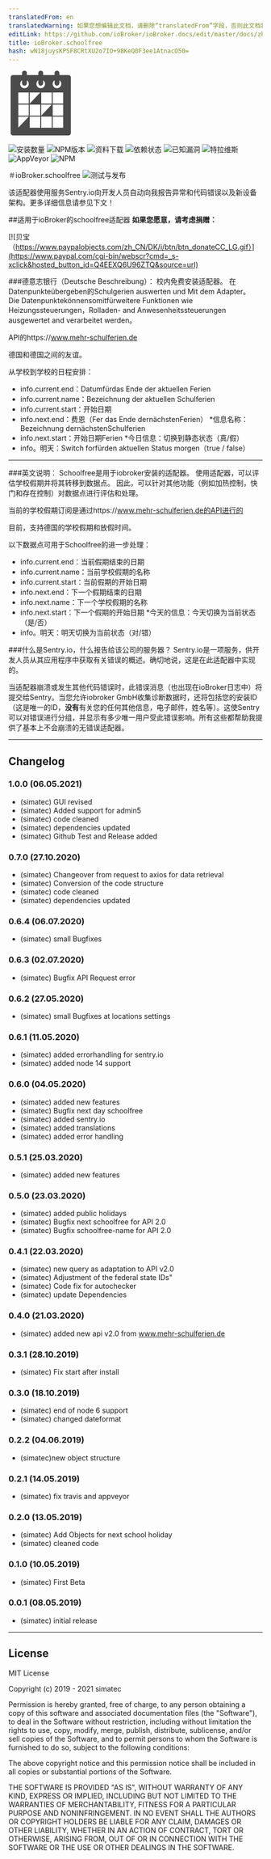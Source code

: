 ```yaml
---
translatedFrom: en
translatedWarning: 如果您想编辑此文档，请删除“translatedFrom”字段，否则此文档将再次自动翻译
editLink: https://github.com/ioBroker/ioBroker.docs/edit/master/docs/zh-cn/adapterref/iobroker.schoolfree/README.md
title: ioBroker.schoolfree
hash: wN18juysKPSF8CRtXU2o7IO+98KeQ0F3ee1AtnacO50=
---
```

![商标](../../../en/adapterref/iobroker.schoolfree/admin/schoolfree.png)

![安装数量](http://iobroker.live/badges/schoolfree-stable.svg)
![NPM版本](http://img.shields.io/npm/v/iobroker.schoolfree.svg)
![资料下载](https://img.shields.io/npm/dm/iobroker.schoolfree.svg)
![依赖状态](https://img.shields.io/david/simatec/iobroker.schoolfree.svg)
![已知漏洞](https://snyk.io/test/github/simatec/ioBroker.schoolfree/badge.svg)
![特拉维斯](http://img.shields.io/travis/simatec/ioBroker.schoolfree/master.svg)
![AppVeyor](https://ci.appveyor.com/api/projects/status/github/simatec/ioBroker.schoolfree?branch=master&svg=true)
![NPM](https://nodei.co/npm/iobroker.schoolfree.png?downloads=true)

＃ioBroker.schoolfree
![测试与发布](https://github.com/simatec/ioBroker.schoolfree/workflows/Test%20and%20Release/badge.svg)

该适配器使用服务Sentry.io向开发人员自动向我报告异常和代码错误以及新设备架构。更多详细信息请参见下文！

##适用于ioBroker的schoolfree适配器
**如果您愿意，请考虑捐赠：**

[![贝宝（https://www.paypalobjects.com/zh_CN/DK/i/btn/btn_donateCC_LG.gif）](https://www.paypal.com/cgi-bin/webscr?cmd=_s-xclick&hosted_button_id=Q4EEXQ6U96ZTQ&source=url)

###德意志银行（Deutsche Beschreibung）：
校内免费安装适配器。
在Datenpunkteübergeben的Schulgerien auswerten und Mit dem Adapter。
Die Datenpunktekönnensomitfürweitere Funktionen wie Heizungssteuerungen，Rolladen- and Anwesenheitssteuerungen ausgewertet and verarbeitet werden。

API的https://www.mehr-schulferien.de

德国和德国之间的友谊。

从学校到学校的日程安排：

* info.current.end：Datumfürdas Ende der aktuellen Ferien
* info.current.name：Bezeichnung der aktuellen Schulferien
* info.current.start：开始日期
* info.next.end：费恩（Fer das Ende dernächstenFerien）
*信息名称：Bezeichnung dernächstenSchulferien
* info.next.start：开始日期Ferien
*今日信息：切换到静态状态（真/假）
* info。明天：Switch forfürden aktuellen Status morgen（true / false）

*************************************************************************************************************************************

###英文说明：
Schoolfree是用于iobroker安装的适配器。
使用适配器，可以评估学校假期并将其转移到数据点。
因此，可以针对其他功能（例如加热控制，快门和存在控制）对数据点进行评估和处理。

当前的学校假期订阅是通过https://www.mehr-schulferien.de的API进行的

目前，支持德国的学校假期和放假时间。

以下数据点可用于Schoolfree的进一步处理：

* info.current.end：当前假期结束的日期
* info.current.name：当前学校假期的名称
* info.current.start：当前假期的开始日期
* info.next.end：下一个假期结束的日期
* info.next.name：下一个学校假期的名称
* info.next.start：下一个假期的开始日期
*今天的信息：今天切换为当前状态（是/否）
* info。明天：明天切换为当前状态（对/错）

###什么是Sentry.io，什么报告给该公司的服务器？
Sentry.io是一项服务，供开发人员从其应用程序中获取有关错误的概述。确切地说，这是在此适配器中实现的。

当适配器崩溃或发生其他代码错误时，此错误消息（也出现在ioBroker日志中）将提交给Sentry。当您允许iobroker GmbH收集诊断数据时，还将包括您的安装ID（这是唯一的ID，**没有**有关您的任何其他信息，电子邮件，姓名等）。这使Sentry可以对错误进行分组，并显示有多少唯一用户受此错误影响。所有这些都帮助我提供了基本上不会崩溃的无错误适配器。

*************************************************************************************************************************************

## Changelog

### 1.0.0 (06.05.2021)
* (simatec) GUI revised
* (simatec) Added support for admin5
* (simatec) code cleaned
* (simatec) dependencies updated
* (simatec) Github Test and Release added

### 0.7.0 (27.10.2020)
* (simatec) Changeover from request to axios for data retrieval
* (simatec) Conversion of the code structure
* (simatec) code cleaned
* (simatec) dependencies updated

### 0.6.4 (06.07.2020)
* (simatec) small Bugfixes

### 0.6.3 (02.07.2020)
* (simatec) Bugfix API Request error

### 0.6.2 (27.05.2020)
* (simatec) small Bugfixes at locations settings

### 0.6.1 (11.05.2020)
* (simatec) added errorhandling for sentry.io
* (simatec) added node 14 support

### 0.6.0 (04.05.2020)
* (simatec) added new features
* (simatec) Bugfix next day schoolfree
* (simatec) added sentry.io
* (simatec) added translations
* (simatec) added error handling

### 0.5.1 (25.03.2020)
* (simatec) added new features

### 0.5.0 (23.03.2020)
* (simatec) added public holidays
* (simatec) Bugfix next schoolfree for API 2.0
* (simatec) Bugfix schoolfree-name for API 2.0

### 0.4.1 (22.03.2020)
* (simatec) new query as adaptation to API v2.0
* (simatec) Adjustment of the federal state IDs"
* (simatec) Code fix for autochecker
* (simatec) update Dependencies

### 0.4.0 (21.03.2020)
* (simatec) added new api v2.0 from www.mehr-schulferien.de

### 0.3.1 (28.10.2019)
* (simatec) Fix start after install

### 0.3.0 (18.10.2019)
* (simatec) end of node 6 support
* (simatec) changed dateformat

### 0.2.2 (04.06.2019)
* (simatec)new object structure

### 0.2.1 (14.05.2019)
* (simatec) fix travis and appveyor

### 0.2.0 (13.05.2019)
* (simatec) Add Objects for next school holiday
* (simatec) cleaned code

### 0.1.0 (10.05.2019)
* (simatec) First Beta

### 0.0.1 (08.05.2019)
* (simatec) initial release

*************************************************************************************************************************************

## License
MIT License

Copyright (c) 2019 - 2021 simatec

Permission is hereby granted, free of charge, to any person obtaining a copy
of this software and associated documentation files (the "Software"), to deal
in the Software without restriction, including without limitation the rights
to use, copy, modify, merge, publish, distribute, sublicense, and/or sell
copies of the Software, and to permit persons to whom the Software is
furnished to do so, subject to the following conditions:

The above copyright notice and this permission notice shall be included in all
copies or substantial portions of the Software.

THE SOFTWARE IS PROVIDED "AS IS", WITHOUT WARRANTY OF ANY KIND, EXPRESS OR
IMPLIED, INCLUDING BUT NOT LIMITED TO THE WARRANTIES OF MERCHANTABILITY,
FITNESS FOR A PARTICULAR PURPOSE AND NONINFRINGEMENT. IN NO EVENT SHALL THE
AUTHORS OR COPYRIGHT HOLDERS BE LIABLE FOR ANY CLAIM, DAMAGES OR OTHER
LIABILITY, WHETHER IN AN ACTION OF CONTRACT, TORT OR OTHERWISE, ARISING FROM,
OUT OF OR IN CONNECTION WITH THE SOFTWARE OR THE USE OR OTHER DEALINGS IN THE
SOFTWARE.